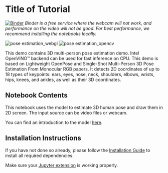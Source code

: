 # Title of Tutorial

[![Binder](https://mybinder.org/badge_logo.svg)](https://mybinder.org/v2/gh/spencergotowork/openvino_notebooks/main)
*Binder is a free service where the webcam will not work, and performance on the video will not be good. For best performance, we recommend installing the notebooks locally.*

![pose estimation_webgl](./data/threejs.gif)
![pose estimation_opencv](./data/opencv.gif)

This demo contains 3D multi-person pose estimation demo. Intel OpenVINO™ backend can be used for fast inference on CPU. This demo is based on Lightweight OpenPose and Single-Shot Multi-Person 3D Pose Estimation From Monocular RGB papers. It detects 2D coordinates of up to 18 types of keypoints: ears, eyes, nose, neck, shoulders, elbows, wrists, hips, knees, and ankles, as well as their 3D coordinates.

## Notebook Contents

This notebook uses the model to estimate 3D human pose and draw them in 2D screen. The input source can be video files or webcam.

You can find an introduction to the model [here](https://github.com/openvinotoolkit/open_model_zoo/tree/master/models/public/human-pose-estimation-3d-0001).

## Installation Instructions

If you have not done so already, please follow the [Installation Guide](../../README.md) to install all required dependencies.

Make sure your [Jupyter extension](https://github.com/jupyter-widgets/pythreejs#jupyterlab) is working properly.
